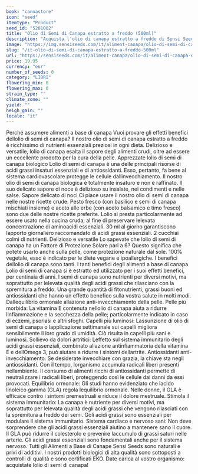 ```yaml
---
book: "cannastore"
icon: "seed"
itemtype: "Product"
seed_id: "5201002"
title: "Olio di Semi di Canapa estratto a freddo (500ml)"
description: "Acquista l'olio di canapa estratto a freddo di Sensi Seeds Hemp Foods Qualità superiore, biologico e delizioso. Ordina 500ml e 250ml consegna rapida"
image: "https://img.sensiseeds.com/it/aliment-canapa/olio-di-semi-di-canapa-estratto-a-freddo-500ml-image.png"
slug: "/it-olio-di-semi-di-canapa-estratto-a-freddo-500ml"
url: "https://sensiseeds.com/it/aliment-canapa/olio-di-semi-di-canapa-estratto-a-freddo-500ml?a_aid=cannastore"
price: 19.95
currency: "eur"
number_of_seeds: 0
category: "LIBRI"
flowering_min: 0
flowering_max: 0
strain_type: ""
climate_zone: ""
yield: ""
heigh_gain: ""
locale: "it"
---
```

Perché assumere alimenti a base di canapa Vuoi provare gli effetti benefici dellolio di semi di canapa? Il nostro olio di semi di canapa estratto a freddo è ricchissimo di nutrienti essenziali preziosi in ogni dieta. Delizioso e versatile, lolio di canapa esalta il sapore degli alimenti crudi, oltre ad essere un eccellente prodotto per la cura della pelle. Apprezzate lolio di semi di canapa biologico Lolio di semi di canapa è una delle principali risorse di acidi grassi insaturi essenziali e di antiossidanti. Esso, pertanto, fa bene al sistema cardiovascolare protegge le cellule dallinvecchiamento. Il nostro olio di semi di canapa biologica è totalmente insaturo e non è raffinato. Il suo delicato sapore di noce è delizioso su insalate, nei condimenti e nelle salse. Sapore delicato di noci Ci piace usare il nostro olio di semi di canapa nelle nostre ricette crude. Pesto fresco (con basilico e semi di canapa mischiati insieme) e aceto alle erbe (con aceto balsamico e timo fresco) sono due delle nostre ricette preferite. Lolio si presta particolarmente ad essere usato nella cucina cruda, al fine di preservare lelevata concentrazione di aminoacidi essenziali. 30 ml al giorno garantiscono lapporto giornaliero raccomandato di acidi grassi essenziali. 2 cucchiai colmi di nutrienti. Delizioso e versatile Lo sapevate che lolio di semi di canapa ha un Fattore di Protezione Solare pari a 6? Questo significa che potete usarlo anche sulla pelle, come protezione naturale dal sole. 100% vegetale, esso è indicato per le diete vegane e ipoallergiche. I benefici dellolio di canapa sono tanti. I tanti benefici degli alimenti a base di canapa Lolio di semi di canapa si è estratto ed utilizzato per i suoi effetti benefici, per centinaia di anni. I semi di canapa sono nutrienti per diversi motivi, ma soprattutto per lelevata qualità degli acidi grassi che rilasciano con la spremitura a freddo. Una grande quantità di fitonutrienti, grassi buoni ed antiossidanti che hanno un effetto benefico sulla vostra salute in molti modi. Dallequilibrio ormonale allazione anti-invecchiamento della pelle. Pelle più morbida: La vitamina E contenuta nellolio di canapa aiuta a ridurre linfiammazione e la secchezza della pelle; particolarmente indicato in caso di eczemi, psoriasi e altri sfoghi. Capelli più luminosi: Lassunzione di olio di semi di canapa o lapplicazione settimanale sui capelli migliora sensibilmente il loro grado di umidità. Ciò risulta in capelli più sani e luminosi. Sollievo da dolori artritici: Leffetto sul sistema immunitario degli acidi grassi essenziali, combinato allazione antinfiammatoria della vitamina E e dellOmega 3, può aiutare a ridurre i sintomi dellartrite. Antiossidanti anti-invecchiamento: Se desiderate invecchiare con grazia, la chiave sta negli antiossidanti. Con il tempo, lorganismo accumula radicali liberi presenti nellambiente. Il consumo di alimenti ricchi di antiossidanti permette di neutralizzare i radicali liberi, proteggendo così le cellule dai danni da essi provocati. Equilibrio ormonale: Gli studi hanno evidenziato che lacido linoleico gamma (GLA) regola lequilibrio ormonale. Nelle donne, il GLA è efficace contro i sintomi premestruali e riduce il dolore mestruale. Stimola il sistema immunitario: La canapa è nutriente per diversi motivi, ma soprattutto per lelevata qualità degli acidi grassi che vengono rilasciati con la spremitura a freddo dei semi. Gòli acidi grassi sono essenziali per modulare il sistema immunitario. Sistema cardiaco e nervoso sani: Non deve sorprendere che gli acidi grassi essenziali aiutino a mantenere sano il cuore. Il GLA può ridurre il colesterolo e prevenire laccumulo di grassi saturi nelle arterie. Gli acidi grassi essenziali sono fondamentali anche per il sistema nervoso. Tutti gli Alimenti a Base di Canape Sensi Seeds sono naturali e privi di additivi. I nostri prodotti biologici di alta qualità sono sottoposti a controlli di qualità e sono certificati EKO. Date carica al vostro organismo: acquistate lolio di semi di canapa!
